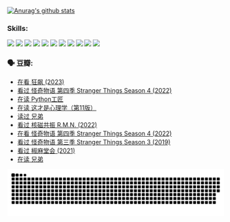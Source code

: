
[![Anurag's github stats](https://github-readme-stats.vercel.app/api?username=w940853815)](https://github.com/anuraghazra/github-readme-stats)

### Skills:

<code><img height="32" src="https://cdn.jsdelivr.net/npm/simple-icons@v5/icons/python.svg"></code>
<code><img height="32" src="https://cdn.jsdelivr.net/npm/simple-icons@v5/icons/javascript.svg"></code>
<code><img height="32" src="https://cdn.jsdelivr.net/npm/simple-icons@v5/icons/django.svg"></code>
<code><img height="32" src="https://cdn.jsdelivr.net/npm/simple-icons@v5/icons/flask.svg"></code>
<code><img height="32" src="https://cdn.jsdelivr.net/npm/simple-icons@v5/icons/vuetify.svg"></code>
<code><img height="32" src="https://cdn.jsdelivr.net/npm/simple-icons@v5/icons/git.svg"></code>
<code><img height="32" src="https://cdn.jsdelivr.net/npm/simple-icons@v5/icons/docker.svg"></code>
<code><img height="32" src="https://cdn.jsdelivr.net/npm/simple-icons@v5/icons/postgresql.svg"></code>
<code><img height="32" src="https://cdn.jsdelivr.net/npm/simple-icons@v5/icons/elasticsearch.svg"></code>
<code><img height="32" src="https://cdn.jsdelivr.net/npm/simple-icons@v5/icons/macos.svg"></code>
<code><img height="32" src="https://cdn.jsdelivr.net/npm/simple-icons@v5/icons/linux.svg"></code>

### 🗣 豆瓣:

<!-- DOUBAN-ACTIVITIES:START -->
- [在看 狂飙‎ (2023)](https://www.douban.com/people/136069238/status/4138126519/?_i=75952007)
- [看过 怪奇物语 第四季 Stranger Things Season 4‎ (2022)](https://www.douban.com/people/136069238/status/4137317500/?_i=75952007)
- [在读 Python工匠](https://www.douban.com/people/136069238/status/4134512399/?_i=75952008)
- [在读 这才是心理学（第11版）](https://www.douban.com/people/136069238/status/4132381532/?_i=75952008)
- [读过 兄弟](https://www.douban.com/people/136069238/status/4130695500/?_i=75952008)
- [看过 核磁共振 R.M.N.‎ (2022)](https://www.douban.com/people/136069238/status/4129280068/?_i=75952008)
- [在看 怪奇物语 第四季 Stranger Things Season 4‎ (2022)](https://www.douban.com/people/136069238/status/4128731025/?_i=75952008)
- [看过 怪奇物语 第三季 Stranger Things Season 3‎ (2019)](https://www.douban.com/people/136069238/status/4128137084/?_i=75952008)
- [看过 椒麻堂会‎ (2021)](https://www.douban.com/people/136069238/status/4121285981/?_i=75952008)
- [在读 兄弟](https://www.douban.com/people/136069238/status/4118865218/?_i=75952008)
<!-- DOUBAN-ACTIVITIES:END -->


![Snake animation](https://raw.githubusercontent.com/w940853815/w940853815/output/github-contribution-grid-snake.svg)

<!--
**w940853815/w940853815** is a ✨ _special_ ✨ repository because its `README.md` (this file) appears on your GitHub profile.

Here are some ideas to get you started:

- 🔭 I’m currently working on ...
- 🌱 I’m currently learning ...
- 👯 I’m looking to collaborate on ...
- 🤔 I’m looking for help with ...
- 💬 Ask me about ...
- 📫 How to reach me: ...
- 😄 Pronouns: ...
- ⚡ Fun fact: ...
-->
